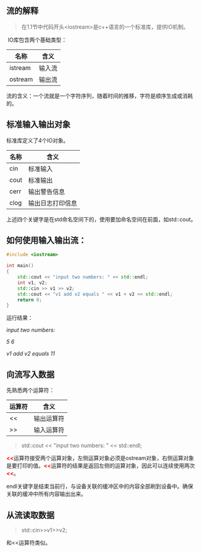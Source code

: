 ## 流的解释

> 在1.1节中代码开头&lt;iostream&gt;是c++语言的一个标准库，提供IO机制。
>

​	IO库包含两个基础类型：

| 名称    | 含义   |
| ------- | ------ |
| istream | 输入流 |
| ostream | 输出流 |

流的含义：一个流就是一个字符序列，随着时间的推移，字符是顺序生成或消耗的。

## 标准输入输出对象

标准库定义了4个IO对象。

| 名称 | 含义             |
| ---- | ---------------- |
| cin  | 标准输入         |
| cout | 标准输出         |
| cerr | 输出警告信息     |
| clog | 输出日志打印信息 |

[^书上是这么说，但是在窗口使用cout\cerr\clog，看起来没什么区别。]: 

上述四个关键字是在std命名空间下的，使用要加命名空间在前面，如std::cout。

## 如何使用输入输出流：

```c++
#include <iostream>

int main()
{
    std::cout << "input two numbers: " << std::endl;
    int v1, v2;
    std::cin >> v1 >> v2;
    std::cout << "v1 add v2 equals " << v1 + v2 << std::endl;
    return 0;
}
```

运行结果：

*input two numbers:* 

*5 6*

*v1 add v2 equals 11*

## 向流写入数据

先熟悉两个运算符：

| 运算符 | 含义       |
| ------ | ---------- |
| <<     | 输出运算符 |
| >>     | 输入运算符 |

> std::cout << "input two numbers: " << std::endl;

<font color='red'>**<<**</font>运算符接受两个运算对象，左侧运算对象必须是ostream对象，右侧运算对象是要打印的值。<font color='red'>**<<**</font>运算符的结果是返回左侧的运算对象，因此可以连续使用两次<font color='red'>**<<**</font>。

endl关键字是结束当前行，与设备关联的缓冲区中的内容全部刷到设备中。确保关联的缓冲中所有内容输出出来。

## 从流读取数据

> std::cin>>v1>>v2;

和<<运算符类似。

